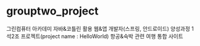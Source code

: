 # grouptwo_project

그린컴퓨터 아카데미 자바&코틀린 활용 웹&앱 개발자(스프링, 안드로이드) 양성과정
1석2조 프로젝트(project name : HelloWorld)
항공&숙박 관련 여행 통합 사이트
